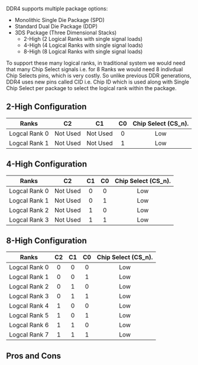 DDR4 supports multiple package options:

* Monolithic Single Die Package (SPD)
* Standard Dual Die Package (DDP)
* 3DS Package (Three Dimensional Stacks)
    * 2-High (2 Logical Ranks with single signal loads)
    * 4-High (4 Logical Ranks with single signal loads)
    * 8-High (8 Logical Ranks with single signal loads)

To support these many logical ranks, in traditional system we would need that many Chip Select signals i.e. for 8 Ranks we would need 8 indivdual Chip Selects pins, which is very costly. So unlike previous DDR generations, DDR4 uses new pins called CID i.e. Chip ID which is used along with Single Chip Select per package to select the logical rank within the package.

## 2-High Configuration

|  Ranks  |      C2     |   C1    |      C0      | Chip Select (CS_n). |
| :--------: |:-------------:| :---------:| :---------: | :---------: | 
| Logcal Rank 0 | Not Used| Not Used | 0 | Low |
| Logcal Rank 1 | Not Used| Not Used | 1 | Low |

## 4-High Configuration

|  Ranks  |      C2     |   C1    |      C0      | Chip Select (CS_n). |
| :--------: |:-------------:| :---------:| :---------: | :---------: | 
| Logcal Rank 0 | Not Used| 0 | 0 | Low |
| Logcal Rank 1 | Not Used| 0 | 1 | Low |
| Logcal Rank 2 | Not Used| 1 | 0 | Low |
| Logcal Rank 3 | Not Used| 1 | 1 | Low |

## 8-High Configuration

|  Ranks  |      C2     |   C1    |      C0      | Chip Select (CS_n). |
| :--------: |:-------------:| :---------:| :---------: | :---------: | 
| Logcal Rank 0 | 0| 0 | 0 | Low |
| Logcal Rank 1 | 0| 0 | 1 | Low |
| Logcal Rank 2 | 0| 1 | 0 | Low |
| Logcal Rank 3 | 0| 1 | 1 | Low |
| Logcal Rank 4 | 1| 0 | 0 | Low |
| Logcal Rank 5 | 1| 0 | 1 | Low |
| Logcal Rank 6 | 1| 1 | 0 | Low |
| Logcal Rank 7 | 1| 1 | 1 | Low |

## Pros and Cons